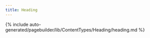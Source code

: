 ```yaml
---
title: Heading
---
```


<!--
The reference doc content is generated automatically from the source code.
To update this section, update the doc blocks in the source code
-->

{% include auto-generated/pagebuilder/lib/ContentTypes/Heading/heading.md %}
